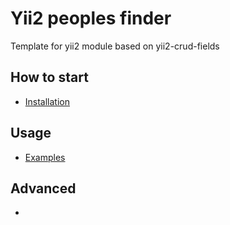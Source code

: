 # Yii2 peoples finder
Template for yii2 module based on yii2-crud-fields

How to start
----------
* [Installation](installation.md)

Usage
-------------
* [Examples](usage-examples.md)

Advanced
-------------
* 